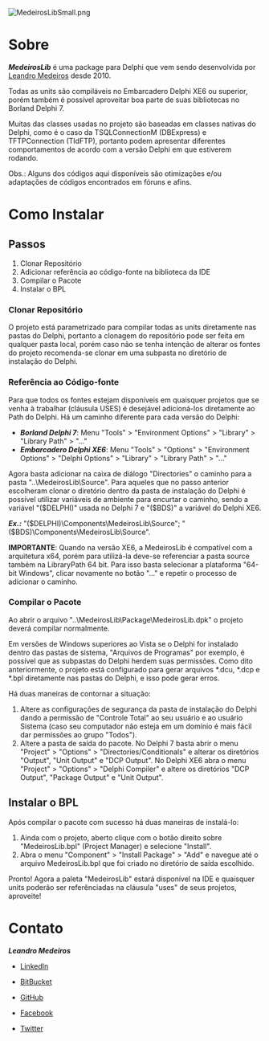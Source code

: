 ![MedeirosLibSmall.png](https://bitbucket.org/repo/ogjnoL/images/2862473348-MedeirosLibSmall.png)
# Sobre #
***MedeirosLib*** é uma package para Delphi que vem sendo desenvolvida por [Leandro Medeiros](br.linkedin.com/in/medeirosleandro) desde  2010.

Todas as units são compiláveis no Embarcadero Delphi XE6 ou superior, porém também é possível aproveitar boa parte de suas bibliotecas no Borland Delphi 7.

Muitas das classes usadas no projeto são baseadas em classes nativas do Delphi, como é o caso da TSQLConnectionM (DBExpress)  e TFTPConnection (TIdFTP), portanto podem apresentar diferentes comportamentos de acordo com a versão Delphi em que estiverem rodando.

Obs.: Alguns dos códigos aqui disponíveis são otimizações e/ou adaptações de códigos encontrados em fóruns e afins.

# Como Instalar #

## Passos ##
1. Clonar Repositório
2. Adicionar referência ao código-fonte na biblioteca da IDE
3. Compilar o Pacote
4. Instalar o BPL

### Clonar Repositório ###
O projeto está parametrizado para compilar todas as units diretamente nas pastas do Delphi, portanto a clonagem do repositório pode ser feita em qualquer pasta local, porém caso não se tenha intenção de alterar os fontes do projeto recomenda-se clonar em uma subpasta no diretório de instalação do Delphi.

### Referência ao Código-fonte ###
Para que todos os fontes estejam disponíveis em quaisquer projetos que se venha à trabalhar (cláusula USES) é desejável adicioná-los diretamente ao Path do Delphi. Há um caminho diferente para cada versão do Delphi:

* ***Borland Delphi 7***: Menu "Tools" > "Environment Options" > "Library" > "Library Path" > "..."
* ***Embarcadero Delphi XE6***: Menu "Tools" > "Options" > "Environment Options" > "Delphi Options" > "Library" > "Library Path" > "..."

Agora basta adicionar na caixa de diálogo "Directories" o caminho para a pasta "..\MedeirosLib\Source".
Para aqueles que no passo anterior escolheram clonar o diretório dentro da pasta de instalação do Delphi é possível utilizar variáveis de ambiente para encurtar o caminho, sendo a variável "($DELPHI)" usada no Delphi 7 e "($BDS)" a variável do Delphi XE6.

***Ex.:*** "($DELPHI)\Components\MedeirosLib\Source"; "($BDS)\Components\MedeirosLib\Source".

**IMPORTANTE**: Quando na versão XE6, a MedeirosLib é compatível com a arquitetura x64, porém para utilizá-la deve-se referenciar a pasta source também na LibraryPath 64 bit. Para isso basta selecionar a plataforma "64-bit Windows", clicar novamente no botão "..." e repetir o processo de adicionar o caminho.

### Compilar o Pacote ###
Ao abrir o arquivo "..\MedeirosLib\Package\MedeirosLib.dpk" o projeto deverá compilar normalmente.

Em versões de Windows superiores ao Vista se o Delphi for instalado dentro das pastas de sistema, "Arquivos de Programas" por exemplo, é possível que as subpastas do Delphi herdem suas permissões.
Como dito anteriormente, o projeto está configurado para gerar arquivos *.dcu, *.dcp e *.bpl diretamente nas pastas do Delphi, e isso pode gerar erros.

Há duas maneiras de contornar a situação:
1. Altere as configurações de segurança da pasta de instalação do Delphi dando a permissão de "Controle Total" ao seu usuário e ao usuário Sistema (caso seu computador não esteja em um domínio é mais fácil dar permissões ao grupo "Todos").
2. Altere a pasta de saída do pacote.
No Delphi 7 basta abrir o menu "Project" > "Options" > "Directories/Conditionals" e alterar os diretórios "Output", "Unit Output" e "DCP Output".
No Delphi XE6 abra o menu "Project" > "Options" > "Delphi Compiler" e altere os diretórios "DCP Output", "Package Output" e "Unit Output".

## Instalar o BPL ##
Após compilar o pacote com sucesso há duas maneiras de instalá-lo:
1. Ainda com o projeto, aberto clique com o botão direito sobre "MedeirosLib.bpl" (Project Manager) e selecione "Install".
2. Abra o menu "Component" > "Install Package" > "Add" e navegue até o arquivo MedeirosLib.bpl que foi criado no diretório de saída escolhido.

Pronto! Agora a paleta "MedeirosLib" estará disponível na IDE e quaisquer units poderão ser referênciadas na cláusula "uses" de seus projetos, aproveite!

# Contato #
***Leandro Medeiros***

* [LinkedIn](br.linkedin.com/in/medeirosleandro)

* [BitBucket](https://bitbucket.org/leandro_medeiros)

* [GitHub](https://github.com/leandrommedeiros)

* [Facebook](https://www.facebook.com/leandro.m.medeiros)

* [Twitter](https://twitter.com/LeMedeiros10)